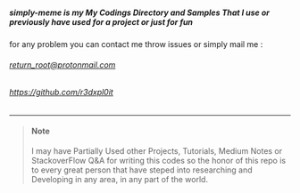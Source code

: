 ##### simply-meme is my My Codings Directory and Samples That I use or previously have used for a project or just for fun 
for any problem you can contact me throw issues or simply mail me : 
###### return_root@protonmail.com
###### https://github.com/r3dxpl0it
---
> #### Note 
>I may have Partially Used other Projects, Tutorials, Medium Notes or StackoverFlow Q&A for
>writing this codes so the honor of this repo is to every great person that have steped into researching 
>and Developing in any area, in any part of the world. 
